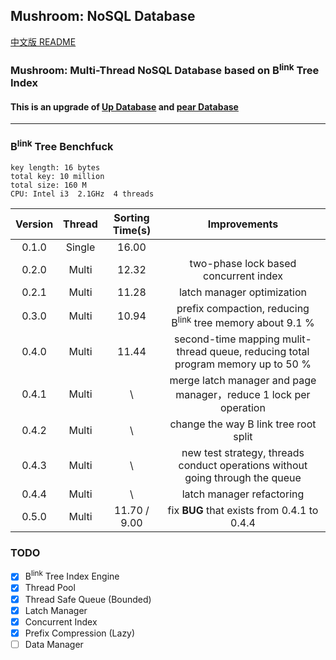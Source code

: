 ## Mushroom: NoSQL Database
[中文版 README](./README.md)

### Mushroom: Multi-Thread NoSQL Database based on B<sup>link</sup> Tree Index

#### This is an upgrade of [Up Database](http://www.github.com/UncP/Up_Database) and [pear Database](http://www.github.com/UncP/pear)

******

### B<sup>link</sup> Tree Benchfuck
`key length: 16 bytes`  
`total key: 10 million`  
`total size: 160 M`  
`CPU: Intel i3  2.1GHz  4 threads`

| Version | Thread | Sorting Time(s) |           Improvements            |
|:------:|:-------:|:-----------:|:--------------------------:|
| 0.1.0  |  Single |    16.00    ||
| 0.2.0  |  Multi  |    12.32    |   two-phase lock based concurrent index   |
| 0.2.1  |  Multi  |    11.28    |         latch manager optimization         |
| 0.3.0  |  Multi  |    10.94    |  prefix compaction, reducing B<sup>link</sup> tree memory about 9.1 % |
| 0.4.0  |  Multi  |    11.44    |  second-time mapping mulit-thread queue, reducing total program memory up to 50 %|
| 0.4.1  |  Multi  |    \    | merge latch manager and page manager，reduce 1 lock per operation |
| 0.4.2  |  Multi  |    \    | change the way B link tree root split |
| 0.4.3  |  Multi  |    \   |  new test strategy, threads conduct operations without going through the queue |
| 0.4.4  |  Multi  |    \   |  latch manager refactoring |
| 0.5.0  |  Multi  |    11.70 / 9.00   | fix **BUG** that exists from 0.4.1 to 0.4.4 |


### TODO
- [x] B<sup>link</sup> Tree Index Engine
- [x] Thread Pool
- [x] Thread Safe Queue (Bounded)
- [x] Latch Manager
- [x] Concurrent Index
- [x] Prefix Compression (Lazy)
- [ ] Data Manager

